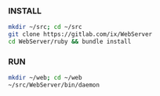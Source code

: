 ### INSTALL
``` sh
mkdir ~/src; cd ~/src
git clone https://gitlab.com/ix/WebServer
cd WebServer/ruby && bundle install
```
### RUN
``` sh
mkdir ~/web; cd ~/web
~/src/WebServer/bin/daemon
```
